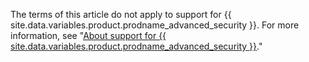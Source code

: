 The terms of this article do not apply to support for {{ site.data.variables.product.prodname_advanced_security }}. For more information, see "[About support for {{ site.data.variables.product.prodname_advanced_security }}](/enterprise/admin/enterprise-support/about-support-for-advanced-security)."
